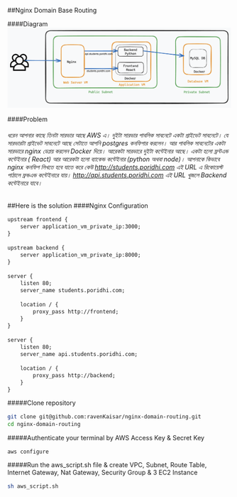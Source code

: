 ##Nginx Domain Base Routing

####Diagram
![VPC Diagram](diagram.png)


####Problem
###### ধরেন আপনার কাছে তিনটা সারভার আছে AWS এ। দুইটা সারভার পাবলিক সাবনেটে একটা প্রাইভেট সাবনেটে। যে সারভারটা প্রাইভেট সাবনেটে আছে সেটাতে আপনি postgres কনফিগার করলেন। আর পাবলিক সাবনেটের একটা সারভারে nginx ডেপ্লয় করলেন Docker দিয়ে। আরেকটা সারভারে দুইটা কন্টেইনার আছে। একটা হলো ফ্রন্টএন্ড কন্টেইনার ( React) আর আরেকটা হলো ব্যাকেন্ড কন্টেইনার (python অথবা node)। আপনাকে কিভাবে nginx কনফিগ লিখতে হবে যাতে করে কেউ http://students.poridhi.com এই URL এ রিকোয়েস্ট পাঠালে ফ্রন্ডএন্ড কন্টেইনারে যায়। http://api.students.poridhi.com এই URL খুজলে Backend কন্টেইনারে যাবে।


##Here is the solution
####Nginx Configuration
```
upstream frontend {
    server application_vm_private_ip:3000; 
}

upstream backend {
    server application_vm_private_ip:8000; 
}

server {
    listen 80;
    server_name students.poridhi.com;

    location / {
        proxy_pass http://frontend;
    }
}

server {
    listen 80;
    server_name api.students.poridhi.com;

    location / {
        proxy_pass http://backend;
    }
}
```

#####Clone repository
```sh
git clone git@github.com:ravenKaisar/nginx-domain-routing.git
cd nginx-domain-routing
```

#####Authenticate your terminal by AWS Access Key & Secret Key
```sh
aws configure
```

#####Run the aws_script.sh file & create VPC, Subnet, Route Table, Internet Gateway, Nat Gateway, Security Group & 3 EC2 Instance
```sh
sh aws_script.sh
```